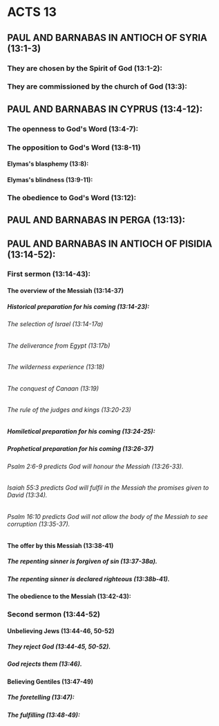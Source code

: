 ---
---
# ACTS 13 
## PAUL AND BARNABAS IN ANTIOCH OF SYRIA (13:1-3) 
###  They are chosen by the Spirit of God (13:1-2): 
###  They are commissioned by the church of God (13:3): 
## PAUL AND BARNABAS IN CYPRUS (13:4-12): 
###  The openness to God\'s Word (13:4-7): 
###  The opposition to God\'s Word (13:8-11) 
####  Elymas\'s blasphemy (13:8): 
####  Elymas\'s blindness (13:9-11): 
###  The obedience to God\'s Word (13:12): 
## PAUL AND BARNABAS IN PERGA (13:13): 
## PAUL AND BARNABAS IN ANTIOCH OF PISIDIA (13:14-52): 
###  First sermon (13:14-43): 
####  The overview of the Messiah (13:14-37) 
#####  Historical preparation for his coming (13:14-23): 
######  The selection of Israel (13:14-17a) 
######  The deliverance from Egypt (13:17b) 
######  The wilderness experience (13:18) 
######  The conquest of Canaan (13:19) 
######  The rule of the judges and kings (13:20-23) 
#####  Homiletical preparation for his coming (13:24-25):
#####  Prophetical preparation for his coming (13:26-37) 
######  Psalm 2:6-9 predicts God will honour the Messiah (13:26-33). 
######  Isaiah 55:3 predicts God will fulfil in the Messiah the promises given to David (13:34). 
######  Psalm 16:10 predicts God will not allow the body of the Messiah to see corruption (13:35-37). 
####  The offer by this Messiah (13:38-41) 
#####  The repenting sinner is forgiven of sin (13:37-38a). 
#####  The repenting sinner is declared righteous (13:38b-41). 
####  The obedience to the Messiah (13:42-43): 
###  Second sermon (13:44-52) 
####  Unbelieving Jews (13:44-46, 50-52) 
#####  They reject God (13:44-45, 50-52). 
#####  God rejects them (13:46). 
####  Believing Gentiles (13:47-49) 
#####  The foretelling (13:47): 
#####  The fulfilling (13:48-49): 
